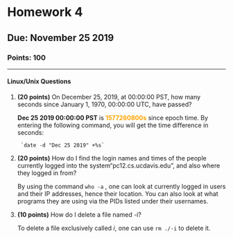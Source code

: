 # Homework 4
## Due: November 25 2019
### Points: 100
---

#### **Linux/Unix Questions**

1. **(20 points)** On December 25, 2019, at 00:00:00 PST, how many seconds since January 1, 1970, 00:00:00 UTC,
have passed?

    **Dec 25 2019 00:00:00 PST** is <span style="color:orange">**1577260800s**</span> since epoch time. By entering the following command, you will get the time difference in seconds:

        `date -d "Dec 25 2019" +%s`

2. **(20 points)** How do I find the login names and times of the people currently logged into the system“pc12.cs.ucdavis.edu”,
and also where they logged in from?

    By using the command `who -a` , one can look at currently logged in users and their IP addresses, hence their location. You can also look at what programs they are using via the PIDs listed under their usernames.


3. **(10 points)** How do I delete a file named -i?
    
    To delete a file exclusively called *i*, one can use `rm ./-i` to delete it.